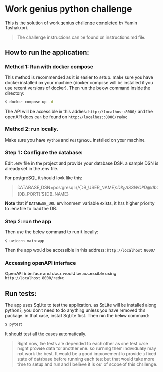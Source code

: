 # Work genius python challenge
This is the solution of work genius challenge completed by Yamin Tashakkori.



> The challenge instructions can be found on instructions.md file.



## How to run the application:


### Method 1: Run with docker compose

This method is recommended as it is easier to setup. make sure you have docker installed on your machine (docker compose will be installed if you use recent versions of docker).
Then run the below command inside the directory:

```bash
$ docker compose up -d
```

The API will be accessible in this addres: `http://localhost:8000/` and the openAPI docs can be found on `http://localhost:8000/redoc`

### Method 2: run locally.

Make sure you have `Python` and `PostgreSQL` installed on your machine.
 
### Step 1 : Configure the database:

Edit .env file in the project and provide your database DSN. a sample DSN is already set in the .env file.

For postgreSQL it should look like this:

> DATABASE_DSN=postgresql://{DB_USER_NAME}:${DB_PASSWORD}@db:${DB_PORT}/${DB_NAME}

**Note** that if `DATABASE_URL` environment variable exists, it has higher priority to .env file to load the DB.

### Step 2: run the app

Then use the below command to run it locally:
```bash
$ uvicorn main:app
```

Then the app would be accessible in this address: `http://localhost:8000/` 

### Accessing openAPI interface

OpenAPI interface and docs would be accessible using `http://localhost:8000/redoc`

## Run tests:

The app uses SqLite to test the application. as SqLite will be installed along python3, you don't need to do anything unless you have removed this package. in that case, install SqLite first. Then run the below command:

```bash
$ pytest
```

It should test all the cases automatically. 

> Right now, the tests are depended to each other as one test case might provide data for another one. so running them individually may not work the best. It would be a good improvement to provide a fixed state of database before running each test but that would take more time to setup and run and I believe it is out of scope of this challenge.

